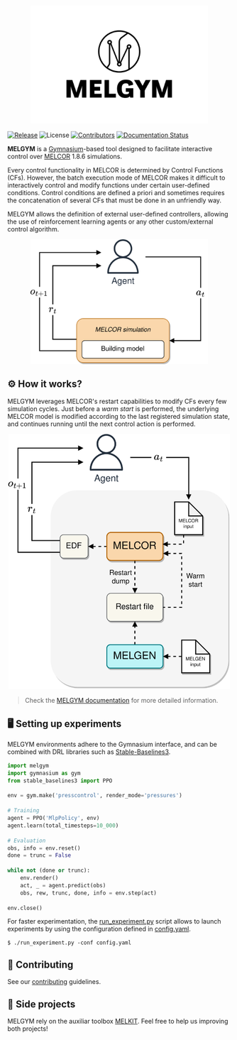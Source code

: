 <p align="center">
    <img src="./docs/source/_static/images/logo.png" alt="logo" width="400"/>
</p>

[![Release](https://badgen.net/github/release/manjavacas/melgym)]()
![License](https://img.shields.io/badge/license-GPLv3-blue)
[![Contributors](https://badgen.net/github/contributors/manjavacas/melgym)]() 
[![Documentation Status](https://readthedocs.org/projects/melgym/badge/?version=latest)](https://melgym.readthedocs.io/en/latest/?badge=latest)


**MELGYM** is a [Gymnasium](https://github.com/Farama-Foundation/Gymnasium)-based tool designed to facilitate interactive control over [MELCOR](https://melcor.sandia.gov/) 1.8.6 simulations.

Every control functionality in MELCOR is determined by Control Functions (CFs). However, the batch execution mode of MELCOR makes it difficult to interactively control and modify functions under certain user-defined conditions. Control conditions are defined a priori and sometimes requires the concatenation of several CFs that must be done in an unfriendly way.

MELGYM allows the definition of external user-defined controllers, allowing the use of reinforcement learning agents or any other custom/external control algorithm.

<p align="center">
    <img src="./docs/source/_static/images/mdp-simp.png" alt="mdp" width="400"/>
</p>

## ⚙️ How it works?

MELGYM leverages MELCOR's restart capabilities to modify CFs every few simulation cycles. Just before a *warm start* is performed, the underlying MELCOR model is modified according to the last registered simulation state, and continues running until the next control action is performed.

<p align="center">
    <img src="./docs/source/_static/images/mdp.png" alt="mpd-2" width="500"/>
</p>

> Check the [MELGYM documentation](https://melgym.readthedocs.io/) for more detailed information.

## 🖥️ Setting up experiments

MELGYM environments adhere to the Gymnasium interface, and can be combined with DRL libraries such as [Stable-Baselines3](https://stable-baselines3.readthedocs.io/en/master/).

```python
import melgym
import gymnasium as gym
from stable_baselines3 import PPO

env = gym.make('presscontrol', render_mode='pressures')

# Training
agent = PPO('MlpPolicy', env)
agent.learn(total_timesteps=10_000)

# Evaluation
obs, info = env.reset()
done = trunc = False

while not (done or trunc):
    env.render()
    act, _ = agent.predict(obs)
    obs, rew, trunc, done, info = env.step(act)      

env.close()
```

For faster experimentation, the [run_experiment.py](./run_experiment.py) script allows to launch experiments by using the configuration defined in [config.yaml](./config.yaml).

```
$ ./run_experiment.py -conf config.yaml
```

## 🚀 Contributing

See our [contributing](./CONTRIBUTING.md) guidelines.

## 🧰 Side projects

MELGYM rely on the auxiliar toolbox [MELKIT](https://github.com/manjavacas/melkit/). Feel free to help us improving both projects!

